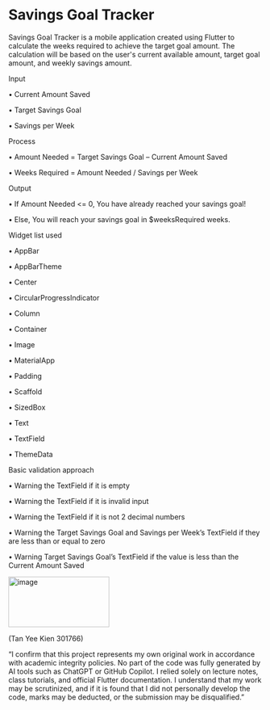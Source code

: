 # Savings Goal Tracker

Savings Goal Tracker is a mobile application created using Flutter to calculate the weeks required to achieve the target goal amount. The calculation will be based on the user's current available amount, target goal amount, and weekly savings amount.

Input

  •	Current Amount Saved
  
  •	Target Savings Goal
  
  •	Savings per Week
  
Process

  •	Amount Needed = Target Savings Goal – Current Amount Saved
  
  •	Weeks Required = Amount Needed / Savings per Week
  
Output

  •	If Amount Needed <= 0, You have already reached your savings goal!
  
  •	Else, You will reach your savings goal in $weeksRequired weeks.

Widget list used

  •	AppBar
  
  •	AppBarTheme
  
  •	Center
  
  •	CircularProgressIndicator
  
  •	Column
  
  •	Container
  
  •	Image
  
  •	MaterialApp
  
  •	Padding
  
  •	Scaffold
  
  •	SizedBox
  
  •	Text
  
  •	TextField
  
  •	ThemeData

Basic validation approach

  •	Warning the TextField if it is empty
  
  •	Warning the TextField if it is invalid input
  
  •	Warning the TextField if it is not 2 decimal numbers
  
  •	Warning the Target Savings Goal and Savings per Week’s TextField if they are less than or equal to zero
  
  •	Warning Target Savings Goal’s TextField if the value is less than the Current Amount Saved


<img width="200" height="100" alt="image" src="https://github.com/user-attachments/assets/313943ff-1ea4-47fc-8261-0df5384da7e2" />

(Tan Yee Kien 301766)

“I confirm that this project represents my own original work in accordance with academic integrity policies. No part of the code was fully generated by AI tools such as ChatGPT or GitHub Copilot. I relied solely on lecture notes, class tutorials, and official Flutter documentation. I understand that my work may be scrutinized, and if it is found that I did not personally develop the code, marks may be deducted, or the submission may be disqualified.”

